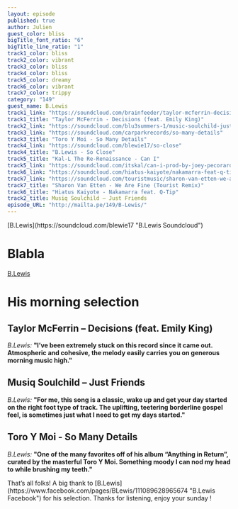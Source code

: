 ```yaml
---
layout: episode
published: true
author: Julien
guest_color: bliss
bigTitle_font_ratio: "6"
bigTitle_line_ratio: "1"
track1_color: bliss
track2_color: vibrant
track3_color: bliss
track4_color: bliss
track5_color: dreamy
track6_color: vibrant
track7_color: trippy
category: "149"
guest_name: B.Lewis
track1_link: "https://soundcloud.com/brainfeeder/taylor-mcferrin-decisions-feat"
track1_title: "Taylor McFerrin - Decisions (feat. Emily King)"
track2_link: "https://soundcloud.com/blu3summers-1/music-soulchild-just-friends-1"
track3_link: "https://soundcloud.com/carparkrecords/so-many-details"
track3_title: "Toro Y Moi - So Many Details"
track4_link: "https://soundcloud.com/blewie17/so-close"
track4_title: "B.Lewis - So Close"
track5_title: "Kal-L The Re-Renaissance - Can I"
track5_link: "https://soundcloud.com/itskal/can-i-prod-by-joey-pecoraro"
track6_link: "https://soundcloud.com/hiatus-kaiyote/nakamarra-feat-q-tip"
track7_link: "https://soundcloud.com/touristmusic/sharon-van-etten-we-are-fine"
track7_title: "Sharon Van Etten - We Are Fine (Tourist Remix)"
track6_title: "Hiatus Kaiyote - Nakamarra feat. Q-Tip"
track2_title: Musiq Soulchild – Just Friends
episode_URL: "http://mailta.pe/149/B-Lewis/"
---
```


<p id="introduction">
[B.Lewis](https://soundcloud.com/blewie17 "B.Lewis Soundcloud")</p>

# Blabla

[B.Lewis](http://blewis.bandcamp.com/ "B.Lewis Bandcamp")

# His morning selection

## Taylor McFerrin – Decisions (feat. Emily King)
_B.Lewis:_ **"**I’ve been extremely stuck on this record since it came out. Atmospheric and cohesive, the melody easily carries you on generous morning music high.**"**

## Musiq Soulchild – Just Friends
_B.Lewis:_ **"**For me, this song is a classic, wake up and get your day started on the right foot type of track. The uplifting, teetering borderline gospel feel, is sometimes just what I need to get my days started.**"**

## Toro Y Moi - So Many Details
_B.Lewis:_ **"**One of the many favorites off of his album “Anything in Return”, curated by the masterful Toro Y Moi. Something moody I can nod my head to while brushing my teeth.**"**

<p id="outroduction">
That’s all folks! A big thank to [B.Lewis](https://www.facebook.com/pages/BLewis/111089628965674 "B.Lewis Facebook") for his selection. Thanks for listening, enjoy your sunday !
</p>